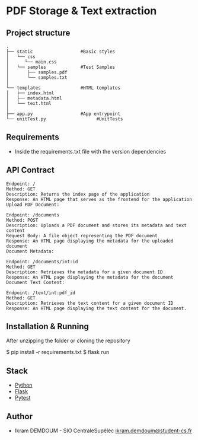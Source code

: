 # PDF Storage & Text extraction

## Project structure
    .
    ├── static                  #Basic styles
    │   └── css
    │      └── main.css
    │   └── samples             #Test Samples
    │       ├── samples.pdf
    │       └── samples.txt
    │
    └── templates               #HTML templates
    │   ├── index.html
    │   ├── metadata.html
    │   └── text.html
    │
    ├── app.py                  #App entrypoint 
    └── unitTest.py                   #UnitTests

## Requirements

- Inside the requirements.txt file with the version dependencies

## API Contract

    Endpoint: /
    Method: GET
    Description: Returns the index page of the application
    Response: An HTML page that serves as the frontend for the application
    Upload PDF Document:

    Endpoint: /documents
    Method: POST
    Description: Uploads a PDF document and stores its metadata and text content
    Request Body: A file object representing the PDF document
    Response: An HTML page displaying the metadata for the uploaded document
    Document Metadata:

    Endpoint: /documents/int:id
    Method: GET
    Description: Retrieves the metadata for a given document ID
    Response: An HTML page displaying the metadata for the document
    Document Text Content:

    Endpoint: /text/int:pdf_id
    Method: GET
    Description: Retrieves the text content for a given document ID
    Response: An HTML page displaying the text content for the document.

## Installation & Running

After unzipping the folder or cloning the repository

$ pip install -r requirements.txt
$ flask run

## Stack

- [Python](https://www.python.org/)
- [Flask](https://flask.palletsprojects.com/en/2.2.x/)
- [Pytest](https://docs.pytest.org/en/7.2.x/)

## Author

- Ikram DEMDOUM - SIO CentraleSupélec ikram.demdoum@student-cs.fr